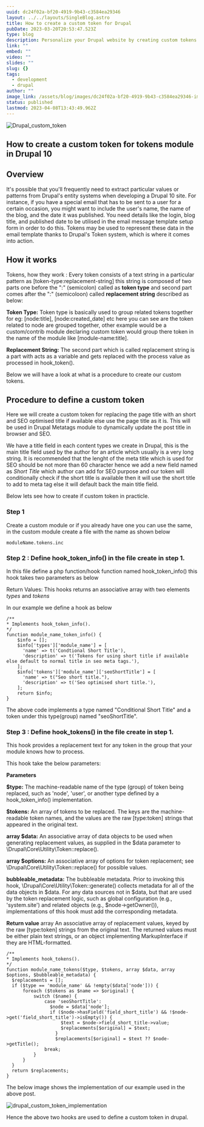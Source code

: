 ```yaml
---
uuid: dc24f02a-bf20-4919-9b43-c3584ea29346
layout: ../../layouts/SingleBlog.astro
title: How to create a custom token for Drupal
pubDate: 2023-03-20T20:53:47.523Z
type: blog
description: Personalize your Drupal website by creating custom tokens. Our step-by-step guide teaches you how to add personalised values to your site using custom tokens.
link: ""
embed: ""
video: ""
slides: ""
slug: {}
tags:
  - development
  - drupal
author: ""
image_link: /assets/blog/images/dc24f02a-bf20-4919-9b43-c3584ea29346-img-1.png
status: published
lastmod: 2023-04-08T13:43:49.962Z
---
```


<Image src="/assets/blog/images/dc24f02a-bf20-4919-9b43-c3584ea29346-img-1.png" aspectRatio="0.5" alt="Drupal_custom_token">



## How to create a custom token for tokens module in Drupal 10

## Overview

It's possible that you'll frequently need to extract particular values or patterns from Drupal's entity systems when developing a Drupal 10 site. For instance, if you have a special email that has to be sent to a user for a certain occasion, you might want to include the user's name, the name of the blog, and the date it was published. You need details like the login, blog title, and published date to be utilised in the email message template setup form in order to do this. Tokens may be used to represent these data in the email template thanks to Drupal's Token system, which is where it comes into action.

## How it works

Tokens, how they work :
Every token consists of a text string in a particular pattern as [token-type:replacement-string] this string is composed of two parts one before the ":" (semicolon) called as **token type** and second part comes after the ":" (semicoloon) called **replacement string** described as below:

**Token Type:** Token type is basically used to group related tokens together for eg: [node:title], [node:created_date] etc here you can see are the token related to node are grouped together, other example would be a custom/contrib module declaring custom token would group there token in the name of the module like [module-name:title].

**Replacement String:** The second part which is called replacement string is a part with acts as a variable and gets replaced with the process value as processed in hook_token(). 

Below we will have a look at what is a procedure to create our custom tokens.

## Procedure to define a custom token
Here we will create a custom token for replacing the page title with an short and SEO optimised title if available else use the page title as it is. This will be used in Drupal Metatags module to dynamically update the post title in browser and SEO.

We have a title field in each content types we create in Drupal, this is the main title field used by the author for an article which usually is a very long string. It is recommended that the lenght of the meta title which is used for SEO should be not more than 60 character hence we add a new field named as *Short Title* which author can add for SEO purpose and our token will conditionally check if the short title is available then it will use the short title to add to meta tag else it will default back the main title field.

Below lets see how to create if custom token in practicle.

### Step 1

Create a custom module or if you already have one you can use the same, in the custom module create a file with the name as shown below

`moduleName.tokens.inc`


### Step 2 : Define hook_token_info() in the file create in step 1.
In this file define a php function/hook function named hook_token_info() this hook takes two parameters as  below 

Return Values: This hooks returns an associative array with two elements *types* and *tokens* 

In our example we define a hook as below

```
/**
* Implements hook_token_info().
*/
function module_name_token_info() {
    $info = [];
    $info['types']['module_name'] = [
      'name' => t('Condtional Short Title'),
      'description' => t('Tokens for using short title if available else default to normal title in seo meta tags.'),
    ];
    $info['tokens']['module_name']['seoShortTitle'] = [
      'name' => t("Seo short title."),
      'description' => t('Seo optimised short title.'),
    ];
    return $info;
}
```
The above code implements a type named "Conditional Short Title" and a token under this type(group) named "seoShortTitle".
### Step 3 : Define hook_tokens() in the file create in step 1.
This hook provides a replacement text for any token in the group that your module knows how to process.

This hook take the below parameters:

**Parameters**

**$type:** The machine-readable name of the type (group) of token being replaced, such as 'node', 'user', or another type defined by a hook_token_info() implementation.

**$tokens:** An array of tokens to be replaced. The keys are the machine-readable token names, and the values are the raw [type:token] strings that appeared in the original text.

**array $data:** An associative array of data objects to be used when generating replacement values, as supplied in the $data parameter to \Drupal\Core\Utility\Token::replace().

**array $options:** An associative array of options for token replacement; see \Drupal\Core\Utility\Token::replace() for possible values.

**bubbleable_metadata:** The bubbleable metadata. Prior to invoking this hook, \Drupal\Core\Utility\Token::generate() collects metadata for all of the data objects in $data. For any data sources not in $data, but that are used by the token replacement logic, such as global configuration (e.g., 'system.site') and related objects (e.g., $node->getOwner()), implementations of this hook must add the corresponding metadata. 


**Return value**
array An associative array of replacement values, keyed by the raw [type:token] strings from the original text. The returned values must be either plain text strings, or an object implementing MarkupInterface if they are HTML-formatted.

  ```
  /**
  * Implements hook_tokens().
  */
  function module_name_tokens($type, $tokens, array $data, array $options, $bubbleable_metadata) {
    $replacements = [];
    if ($type == 'module_name' && !empty($data['node'])) {
        foreach ($tokens as $name => $original) {
            switch ($name) {
                case 'seoShortTitle':
                  $node = $data['node'];
                  if ($node->hasField('field_short_title') && !$node->get('field_short_title')->isEmpty()) {
                      $text = $node->field_short_title->value;
                      $replacements[$original] = $text;
                    }
                    $replacements[$original] = $text ?? $node->getTitle();
                break;
            }
        }
    }
    return $replacements;
  }
  ```
The below image shows the implementation of our example used in the above post.

<Image src="/assets/blog/images/dc24f02a-bf20-4919-9b43-c3584ea29346-img-2.png" aspectRatio="0.5" alt="drupal_custom_token_implementation">

Hence the above two hooks are used to define a custom token in drupal.
